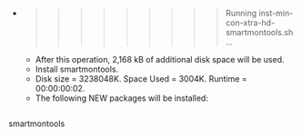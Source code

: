 * >>>>>>>>> Running inst-min-con-xtra-hd-smartmontools.sh ...
  * After this operation, 2,168 kB of additional disk space will be used.
  * Install smartmontools.
  * Disk size = 3238048K. Space Used = 3004K. Runtime = 00:00:00:02.
  * The following NEW packages will be installed:
  ```bash
smartmontools
  ```
